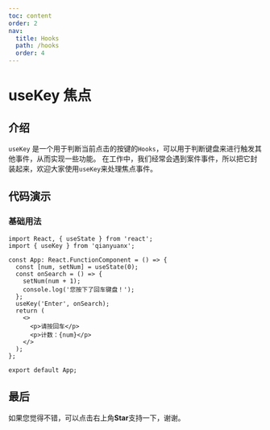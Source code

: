 ```yaml
---
toc: content
order: 2
nav:
  title: Hooks
  path: /hooks
  order: 4
---
```


# useKey 焦点

## 介绍

`useKey` 是一个用于判断当前点击的按键的`Hooks`，可以用于判断键盘来进行触发其他事件，从而实现一些功能。
在工作中，我们经常会遇到案件事件，所以把它封装起来，欢迎大家使用`useKey`来处理焦点事件。

## 代码演示

### 基础用法

```tsx
import React, { useState } from 'react';
import { useKey } from 'qianyuanx';

const App: React.FunctionComponent = () => {
  const [num, setNum] = useState(0);
  const onSearch = () => {
    setNum(num + 1);
    console.log('您按下了回车键盘！');
  };
  useKey('Enter', onSearch);
  return (
    <>
      <p>请按回车</p>
      <p>计数：{num}</p>
    </>
  );
};

export default App;
```

## 最后

如果您觉得不错，可以点击右上角**Star**支持一下，谢谢。
